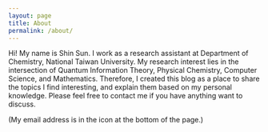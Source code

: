 ```yaml
---
layout: page
title: About
permalink: /about/
---
```


Hi! My name is Shin Sun. I work as a research assistant at Department of Chemistry, National Taiwan University. My research interest
lies in the intersection of Quantum Information Theory, Physical Chemistry, Computer Science, and Mathematics. Therefore, I created this blog as
a place to share the topics I find interesting, and explain them based on my personal knowledge. Please feel free to contact me
if you have anything want to discuss. 

(My email address is in the icon at the bottom of the page.)
